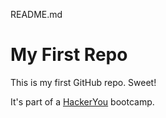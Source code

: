 README.md

# My First Repo

This is my first GitHub repo. Sweet! 

It's part of a [HackerYou](http://hackeryou.com) bootcamp.